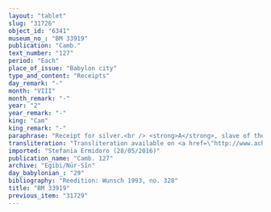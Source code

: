 ```yaml
---
layout: "tablet"
slug: "31726"
object_id: "6341"
museum_no_: "BM 33919"
publication: "Camb."
text_number: "127"
period: "Each"
place_of_issue: "Babylon city"
type_and_content: "Receipts"
day_remark: "-"
month: "VIII"
month_remark: "-"
year: "2"
year_remark: "-"
king: "Cam"
king_remark: "-"
paraphrase: "Receipt for silver.<br /> <strong>A</strong>, slave of the governor (<em>p</em><em>ī</em><em>hatu</em>) <strong>C</strong>, on whose orders (<em>na&scaron;partu</em>) he acts, receives 2 shekels of silver from <strong>B</strong>, slave of <strong>D</strong>. Names of 2 witnesses and the scribe.<br /> &nbsp;<br /> A=Nab&ucirc;-mu&scaron;etiq-udd&ecirc;, slave of <strong>C</strong>; <strong>B </strong>= Nergal-rēṣūa, slave of <strong>D</strong>; <strong>C </strong>= Bīt-Irani-&scaron;arru-uṣur (<em>p</em>ī<em>hatu</em>); <strong>D </strong>= Iddin-Marduk/Iqī&scaron;āya//Nūr-S&icirc;n"
transliteration: "Transliteration available on <a href=\"http://www.achemenet.com/fr/item/?/sources-textuelles/textes-par-regions/babylonie/babylone/1676677\" target=\"_blank\">Achemenet</a>"
imported: "Stefania Ermidoro (28/05/2016)"
publication_name: "Camb. 127"
archive: "Egibi/Nūr-Sîn"
day_babylonian_: "29"
bibliography: "Reedition: Wunsch 1993, no. 328"
title: "BM 33919"
previous_item: "31729"
---
```

